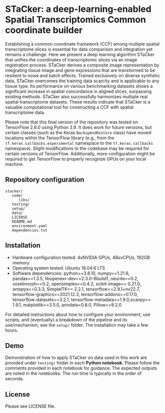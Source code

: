 # STaCker: a deep-learning-enabled Spatial Transcriptomics Common coordinate builder

Establishing a common coordinate framework (CCF) among multiple spatial transcriptome slices is essential for data comparison and integration yet remains a challenge. Here we present a deep learning algorithm STaCker that unifies the coordinates of transcriptomic slices via an image registration process. STaCker derives a composite image representation by integrating tissue image and gene expressions that are transformed to be resilient to noise and batch effects. Trained exclusively on diverse synthetic data, STaCker overcomes the training data scarcity and is applicable to any tissue type. Its performance on various benchmarking datasets shows a significant increase in spatial concordance in aligned slices, surpassing existing methods. STaCker also successfully harmonizes multiple real spatial transcriptome datasets. These results indicate that STaCker is a valuable computational tool for constructing a CCF with spatial transcriptome data.  


Please note that this final version of the repository was tested on TensorFlow
2.6.0 using Python 3.9. It does work for future versions, but certain classes
(such as the Keras `BackupAndRestore` class) have moved locations within the
TensorFlow library (e.g., from the `tf.keras.callbacks.experimental` namespace
to the `tf.keras.callbacks` namespace). Slight modifications to the codebase
may be required for certain versions of TensorFlow. Additionally, more configuration
might be required to get TensorFlow to properly recognize GPUs on your local
machine.

## Repository configuration

```
stacker/
   code/
      libs/
   testing/
   setup/
   data/
   LICENSE
   README.md
   environment.yaml
   dependencies.txt
```

## Installation
*  Hardware configuration tested: 4xNVIDIA GPUs, 48xvCPUs, 192GB memory
*  Operating system tested: Ubuntu 18.04.6 LTS
*  Software dependencies: python==3.8.10, numpy==1.21.6, pandas==1.3.5, libopenexr-dev==2.3.0-6build1,
   neurite==0.2, voxelmorph==0.2, opensimplex==0.4.2, scikit-image== 0.21.0, antspyx==0.3.3, SimpleITK== 2.2.1,
   tensorflow==2.9.1+nv22.7, tensorflow-graphics==2021.12.3, tensorflow-addons==0.17.0, tensorflow-datasets==3.2.1,
   tensorflow-metadata==1.9.0,scanpy== 1.9.1, matplotlib==3.5.0, anndata=0.8.0, Pillow==9.2.0

For detailed instructions about how to configure your environment, use scripts, and (eventually)
a breakdown of the pipeline and its use/mechanism, see the `setup/` folder. The installation may take a few hours.

## Demo

Demonstration of how to apply STaCker on data used in this work are provided under `testing/` folder in each **Python notebook.** 
Please follow the comments provided in each notebook for guidance. The expected outputs are noted 
in the notebooks. The run time is typically in the order of seconds. 

## License

Please see LICENSE file.
